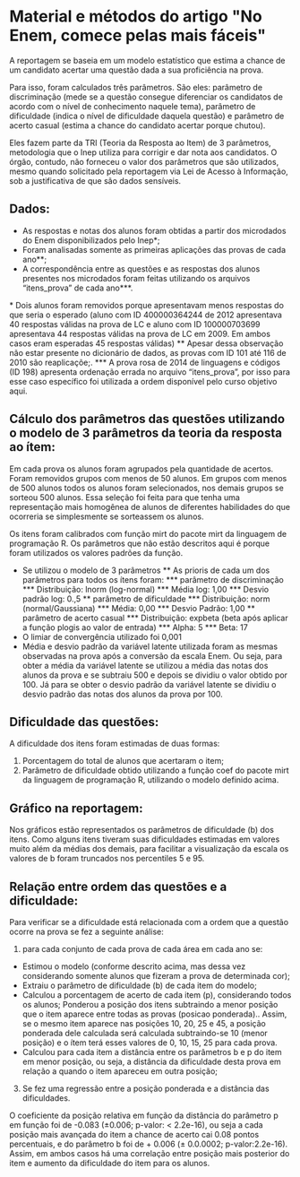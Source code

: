 # Material e métodos do artigo "No Enem, comece pelas mais fáceis"

A reportagem se baseia em um modelo estatístico que estima a chance de um candidato acertar uma questão dada a sua proficiência na prova. 

Para isso, foram calculados três parâmetros. São eles: parâmetro de discriminação (mede se a questão consegue diferenciar os candidatos de acordo com o nível de conhecimento naquele tema), parâmetro de dificuldade (indica o nível de dificuldade daquela questão) e parâmetro de acerto casual (estima a chance do candidato acertar porque chutou). 

Eles fazem parte da TRI (Teoria da Resposta ao Item) de 3 parâmetros, metodologia que o Inep utiliza para corrigir e dar nota aos candidatos. O órgão, contudo, não forneceu o valor dos parâmetros que são utilizados, mesmo quando solicitado pela reportagem via Lei de Acesso à Informação, sob a justificativa de que são dados sensíveis.

## Dados:

* As respostas e notas dos alunos foram obtidas a partir dos microdados do Enem disponibilizados pelo Inep\*; 
* Foram analisadas somente as primeiras aplicações das provas de cada ano\*\*;
* A correspondência entre as questões e as respostas dos alunos  presentes nos microdados foram feitas utilizando os arquivos  “itens_prova” de cada ano\*\*\*.

\* Dois alunos foram removidos porque apresentavam menos respostas do que seria o esperado (aluno com ID 400000364244 de 2012 apresentava 40 respostas válidas na prova de LC e aluno com ID 100000703699 apresentava 44 respostas válidas na prova de LC em 2009. Em ambos casos eram esperadas 45 respostas válidas)
\*\* Apesar dessa observação não estar presente no dicionário de dados, as provas com ID 101 até 116 de 2010 são reaplicaçõe;.
\*\*\* A prova rosa de 2014 de linguagens e códigos (ID 198) apresenta ordenação errada no arquivo “itens_prova”, por isso para esse caso específico foi utilizada a ordem disponível pelo curso objetivo aqui.

## Cálculo dos parâmetros das questões utilizando o modelo de 3 parâmetros da teoria da resposta ao ítem:

Em cada prova os alunos foram agrupados pela quantidade de acertos. Foram removidos grupos com menos de 50 alunos. Em grupos com menos de 500 alunos todos os alunos foram selecionados, nos demais grupos se sorteou 500 alunos. Essa seleção foi feita para que tenha uma representação mais homogênea de alunos de diferentes habilidades do que ocorreria se simplesmente se sorteassem os alunos.

Os itens foram calibrados com função mirt do pacote mirt da linguagem de programação R. Os parâmetros que não estão descritos aqui é porque foram utilizados os valores padrões da função.

* Se utilizou o modelo de 3 parâmetros
** As prioris de cada um dos parâmetros para todos os ítens foram:
*** parâmetro de discriminação
*** Distribuição: lnorm (log-normal)
*** Média log: 1,00
*** Desvio padrão log: 0.,5
** parâmetro de dificuldade
*** Distribuição: norm (normal/Gaussiana)
*** Média: 0,00
*** Desvio Padrão: 1,00
** parâmetro de acerto casual
*** Distribuição: expbeta (beta após aplicar a função plogis ao valor de entrada)
*** Alpha: 5
*** Beta: 17
* O limiar de convergência utilizado foi 0,001
* Média e desvio padrão da variável latente utilizada foram as mesmas observadas na prova após a conversão da escala Enem. Ou seja, para obter a média da variável latente se utilizou a média das notas dos alunos da prova e se subtraiu 500 e depois se dividiu o valor obtido por 100. Já para se obter o desvio padrão da variável latente se dividiu o desvio padrão das notas dos alunos da prova por 100.

## Dificuldade das questões:

A dificuldade dos itens foram estimadas de duas formas:

1. Porcentagem do total de alunos que acertaram o item;
2. Parâmetro de dificuldade obtido utilizando a função coef do pacote mirt da linguagem de programação R, utilizando o modelo definido acima.

## Gráfico na reportagem:

Nos gráficos estão representados os parâmetros de dificuldade (b) dos itens. Como alguns itens tiveram suas dificuldades estimadas em valores muito além da médias dos demais, para facilitar a visualização da escala os valores de b foram truncados nos percentiles 5 e 95.

## Relação entre ordem das questões e a dificuldade:

Para verificar se a dificuldade está relacionada com a ordem que a questão ocorre na prova se fez a seguinte análise:

1. para cada conjunto de cada prova de cada área em cada ano se:
* Estimou o modelo (conforme descrito acima, mas dessa vez considerando somente alunos que fizeram a prova de determinada cor);
* Extraiu o parâmetro de dificuldade (b) de cada item do modelo;
* Calculou a porcentagem de acerto de cada item (p), considerando todos os alunos;
Ponderou a posição dos itens subtraindo a menor posição que o item aparece entre todas as provas (posicao ponderada).. Assim, se o mesmo item aparece nas posições 10, 20, 25 e 45, a posição ponderada dele calculada será calculada subtraindo-se 10 (menor posição) e o ítem terá esses valores de 0, 10, 15, 25 para cada prova.
* Calculou para cada item a distância entre os parâmetros b e p  do item em menor posição, ou seja, a distância da dificuldade desta prova em relação a quando o item apareceu em outra posição; 
3. Se fez uma regressão entre a posição ponderada e a distância das dificuldades. 

O coeficiente da posição relativa em função da distância do parâmetro p em função foi de -0.083 (±0.006; p-valor: < 2.2e-16), ou seja a cada posição mais avançada do item a chance de acerto cai 0.08 pontos percentuais, e do parâmetro b foi de + 0.006 (± 0.0.0002; p-valor:2.2e-16). Assim, em ambos casos há uma correlação entre posição mais posterior do item e aumento da dificuldade do item para os alunos.







